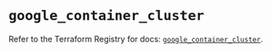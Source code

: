 # `google_container_cluster`

Refer to the Terraform Registry for docs: [`google_container_cluster`](https://registry.terraform.io/providers/hashicorp/google/6.18.0/docs/resources/container_cluster).

